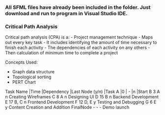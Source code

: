 <h3><b>All SFML files have already been included in the folder. Just download and run to program in Visual Studio IDE.</b></h3>

<h3>Critical Path Analysis</h3>
Critical path analysis (CPA) is a: 
  - Project management technique 
  - Maps out every key task
  - It includes identifying the amount of time necessary to finish each activity 
  - The dependencies of each activity on any others
  - Then calculation of minimum time to complete a project
  
Concepts Used:
  - Graph data structure
  - Topological sorting
  - PERT Chart
  
Task Name |Time  |Dependency	|Last Node (y/n)	|Task
A	        |0     |	-	        |n	              |Start
B	3	A	n	Creating Wireframes
C	8	A	n	Designing UI
D	15	B	n	Backend Development
E	17	B, C	n	Frontend Development
F	12	D, E	y	Testing and Debugging
G	6	E	y	Content Creation and Addition
FinalNode	-	-	-	Demo launch
